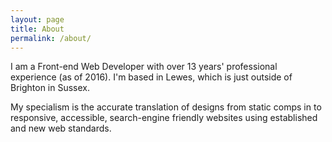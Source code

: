```yaml
---
layout: page
title: About
permalink: /about/
---
```


I am a Front-end Web Developer with over 13 years' professional experience (as of 2016). I'm based in Lewes, which is just outside of Brighton in Sussex.

My specialism is the accurate translation of designs from static comps in to responsive, accessible, search-engine friendly websites using established and new web standards.
